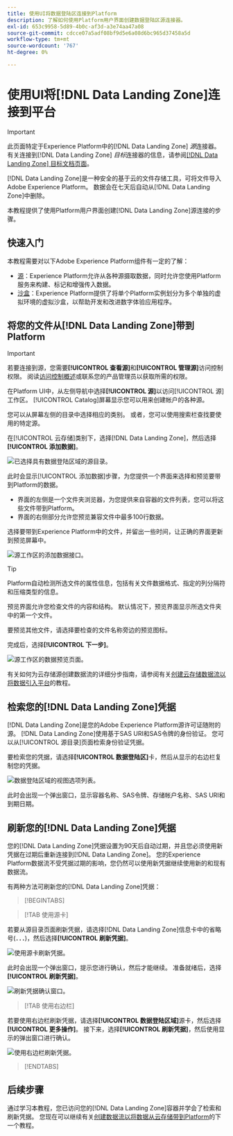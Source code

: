 ```yaml
---
title: 使用UI将数据登陆区连接到Platform
description: 了解如何使用Platform用户界面创建数据登陆区源连接器。
exl-id: 653c9958-5d89-4b0c-af3d-a3e74aa47a08
source-git-commit: cdcce07a5adf08bf9d5e6a08d6bc965d37458a5d
workflow-type: tm+mt
source-wordcount: '767'
ht-degree: 0%

---
```


# 使用UI将[!DNL Data Landing Zone]连接到平台

>[!IMPORTANT]
>
>此页面特定于Experience Platform中的[!DNL Data Landing Zone] *源*&#x200B;连接器。 有关连接到[!DNL Data Landing Zone] *目标*&#x200B;连接器的信息，请参阅[[!DNL Data Landing Zone] 目标文档页面](/help/destinations/catalog/cloud-storage/data-landing-zone.md)。

[!DNL Data Landing Zone]是一种安全的基于云的文件存储工具，可将文件导入Adobe Experience Platform。 数据会在七天后自动从[!DNL Data Landing Zone]中删除。

本教程提供了使用Platform用户界面创建[!DNL Data Landing Zone]源连接的步骤。

## 快速入门

本教程需要对以下Adobe Experience Platform组件有一定的了解：

* [源](../../../../home.md)：Experience Platform允许从各种源摄取数据，同时允许您使用Platform服务来构建、标记和增强传入数据。
* [沙盒](../../../../../sandboxes/home.md)：Experience Platform提供了将单个Platform实例划分为多个单独的虚拟环境的虚拟沙盒，以帮助开发和改进数字体验应用程序。

## 将您的文件从[!DNL Data Landing Zone]带到Platform

>[!IMPORTANT]
>
> 若要连接到源，您需要&#x200B;**[!UICONTROL 查看源]**&#x200B;和&#x200B;**[!UICONTROL 管理源]**&#x200B;访问控制权限。 阅读[访问控制概述](../../../../../access-control/home.md)或联系您的产品管理员以获取所需的权限。

在Platform UI中，从左侧导航中选择&#x200B;**[!UICONTROL 源]**&#x200B;以访问[!UICONTROL 源]工作区。 [!UICONTROL Catalog]屏幕显示您可以用来创建帐户的各种源。

您可以从屏幕左侧的目录中选择相应的类别。 或者，您可以使用搜索栏查找要使用的特定源。

在[!UICONTROL 云存储]类别下，选择[!DNL Data Landing Zone]，然后选择&#x200B;**[!UICONTROL 添加数据]**。

![已选择具有数据登陆区域的源目录。](../../../../images/tutorials/create/dlz/catalog.png)

此时会显示[!UICONTROL 添加数据]步骤，为您提供一个界面来选择和预览要带到Platform的数据。

* 界面的左侧是一个文件夹浏览器，为您提供来自容器的文件列表，您可以将这些文件带到Platform。
* 界面的右侧部分允许您预览兼容文件中最多100行数据。

选择要带到Experience Platform中的文件，并留出一些时间，让正确的界面更新到预览屏幕中。

![源工作区的添加数据接口。](../../../../images/tutorials/create/dlz/add-data.png)

>[!TIP]
>
>Platform自动检测所选文件的属性信息，包括有关文件数据格式、指定的列分隔符和压缩类型的信息。

预览界面允许您检查文件的内容和结构。 默认情况下，预览界面显示所选文件夹中的第一个文件。

要预览其他文件，请选择要检查的文件名称旁边的预览图标。

完成后，选择&#x200B;**[!UICONTROL 下一步]**。

![源工作区的数据预览页面。](../../../../images/tutorials/create/dlz/file-detection.png)

有关如何为云存储源创建数据流的详细分步指南，请参阅有关[创建云存储数据流以将数据引入平台](../../dataflow/batch/cloud-storage.md)的教程。

## 检索您的[!DNL Data Landing Zone]凭据

[!DNL Data Landing Zone]是您的Adobe Experience Platform源许可证随附的源。 [!DNL Data Landing Zone]使用基于SAS URI和SAS令牌的身份验证。 您可以从[!UICONTROL 源目录]页面检索身份验证凭据。

要检索您的凭据，请选择&#x200B;**[!UICONTROL 数据登陆区]**&#x200B;卡，然后从显示的右边栏复制您的凭据。

![数据登陆区域的视图选项列表。](../../../../images/tutorials/create/dlz/view-credentials.png)

此时会出现一个弹出窗口，显示容器名称、SAS令牌、存储帐户名称、SAS URI和到期日期。

## 刷新您的[!DNL Data Landing Zone]凭据

您的[!DNL Data Landing Zone]凭据设置为90天后自动过期，并且您必须使用新凭据在过期后重新连接到[!DNL Data Landing Zone]。 您的Experience Platform数据流不受凭据过期的影响，您仍然可以使用新凭据继续使用新的和现有数据流。

有两种方法可刷新您的[!DNL Data Landing Zone]凭据：

>[!BEGINTABS]

>[!TAB 使用源卡]

若要从源目录页面刷新凭据，请选择[!DNL Data Landing Zone]信息卡中的省略号(**`...`**)，然后选择&#x200B;**[!UICONTROL 刷新凭据]**。

![使用源卡刷新凭据。](../../../../images/tutorials/create/dlz/refresh-with-card.png)

此时会出现一个弹出窗口，提示您进行确认，然后才能继续。 准备就绪后，选择&#x200B;**[!UICONTROL 刷新凭据]**。

![刷新凭据确认窗口。](../../../../images/tutorials/create/dlz/confirm.png)

>[!TAB 使用右边栏]

若要使用右边栏刷新凭据，请选择&#x200B;**[!UICONTROL 数据登陆区域]**&#x200B;源卡，然后选择&#x200B;**[!UICONTROL 更多操作]**。 接下来，选择&#x200B;**[!UICONTROL 刷新凭据]**，然后使用显示的弹出窗口进行确认。

![使用右边栏刷新凭据。](../../../../images/tutorials/create/dlz/refresh-with-right-rail.png)

>[!ENDTABS]

## 后续步骤

通过学习本教程，您已访问您的[!DNL Data Landing Zone]容器并学会了检索和刷新凭据。 您现在可以继续有关[创建数据流以将数据从云存储带到Platform](../../dataflow/batch/cloud-storage.md)的下一个教程。
